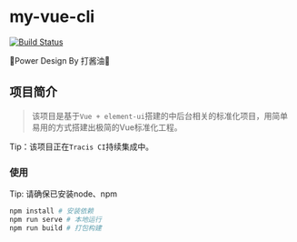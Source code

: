# my-vue-cli
[![Build Status](https://travis-ci.com/aotianwinter/my-vue-cli.svg?branch=master)](https://travis-ci.com/aotianwinter/my-vue-cli)

🎉Power Design By 打酱油🎉
## 项目简介

> 该项目是基于`Vue + element-ui`搭建的中后台相关的标准化项目，用简单易用的方式搭建出极简的Vue标准化工程。

Tip：该项目正在`Tracis CI`持续集成中。
<i class="fa fa-address-book" aria-hidden="true"></i>

### 使用

Tip: 请确保已安装node、npm
```bash
npm install # 安装依赖
npm run serve # 本地运行
npm run build # 打包构建
```

<link rel="stylesheet" href="https://use.fontawesome.com/releases/v5.0.13/css/all.css">

